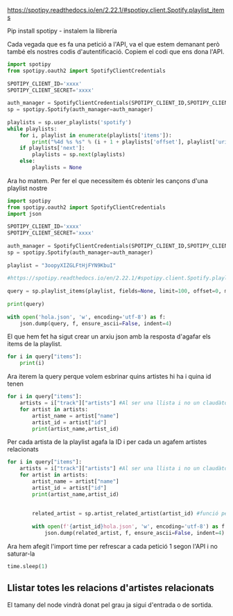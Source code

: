 
https://spotipy.readthedocs.io/en/2.22.1/#spotipy.client.Spotify.playlist_items

Pip install spotipy - instalem la llibrería

Cada vegada que es fa una petició a l'API, va el que estem demanant però també els nostres codis d'autentificació. 
Copiem el codi que ens dona l'API.

```Python
import spotipy  
from spotipy.oauth2 import SpotifyClientCredentials  
  
SPOTIPY_CLIENT_ID='xxxx'  
SPOTIPY_CLIENT_SECRET='xxxx'  
  
auth_manager = SpotifyClientCredentials(SPOTIPY_CLIENT_ID,SPOTIPY_CLIENT_SECRET)  
sp = spotipy.Spotify(auth_manager=auth_manager)  
  
playlists = sp.user_playlists('spotify')  
while playlists:  
    for i, playlist in enumerate(playlists['items']):  
        print("%4d %s %s" % (i + 1 + playlists['offset'], playlist['uri'],  playlist['name']))  
    if playlists['next']:  
        playlists = sp.next(playlists)  
    else:  
        playlists = None
```
Ara ho matem. Per fer el que necessitem és obtenir les cançons d'una playlist nostre

``` Python
import spotipy  
from spotipy.oauth2 import SpotifyClientCredentials  
import json  
  
SPOTIPY_CLIENT_ID='xxxx'  
SPOTIPY_CLIENT_SECRET='xxxx'  
  
auth_manager = SpotifyClientCredentials(SPOTIPY_CLIENT_ID,SPOTIPY_CLIENT_SECRET)  
sp = spotipy.Spotify(auth_manager=auth_manager)  
  
playlist = "3oopyXIZGLFtHjFYN9KbuI"  
  
#https://spotipy.readthedocs.io/en/2.22.1/#spotipy.client.Spotify.playlist_items  
  
query = sp.playlist_items(playlist, fields=None, limit=100, offset=0, market=None) #Sp. per imprimir les credencials  
  
print(query)  
  
with open('hola.json', 'w', encoding='utf-8') as f:  
    json.dump(query, f, ensure_ascii=False, indent=4)
```

El que hem fet ha sigut crear un arxiu json amb la resposta d'agafar els items de la playlist.

``` Python  
for i in query["items"]:  
    print(i)
```

Ara iterem la query perque volem esbrinar quins artistes hi ha i quina id tenen

``` Python
for i in query["items"]:  
    artists = i["track"]["artists"] #Al ser una llista i no un claudàtor hem d'iterar tots els elements  
    for artist in artists:  
        artist_name = artist["name"]  
        artist_id = artist["id"]  
        print(artist_name,artist_id)
```

Per cada artista de la playlist agafa la ID i per cada un agafem artistes relacionats
``` Python
for i in query["items"]:  
    artists = i["track"]["artists"] #Al ser una llista i no un claudàtor hem d'iterar tots els elements  
    for artist in artists:  
        artist_name = artist["name"]  
        artist_id = artist["id"]  
        print(artist_name,artist_id)  
          
          
        related_artist = sp.artist_related_artist(artist_id) #funció per esbrinar els artistes recomanats  
  
        with open(f'{artist_id}hola.json', 'w', encoding='utf-8') as f: #Per cada artist id, crearà un arxiu json d'artistes relacionats  
            json.dump(related_artist, f, ensure_ascii=False, indent=4)
```

Ara hem afegit l'import time per refrescar a cada petició 1 segon  l'API i no saturar-la
```Python
time.sleep(1) 
```

## Llistar totes les relacions d'artistes relacionats

El tamany del node vindrà donat pel grau ja sigui d'entrada o de sortida.
